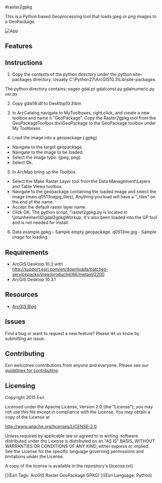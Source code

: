 #raster2gpkg

This is a Python based Geoprocessing tool that loads jpeg or png images to a GeoPackage. 

![App](https://raw.github.com/Esri/quickstart-map-js/master/raster2gpkg.png)

## Features

## Instructions
1) Copy the contents of the python directory under the python site-packages directory. Usually C:\Python27\ArcGIS10.3\Lib\site-packages.

The python directory contains:
osgeo
gdal.pt
gdalconst.py
gdalnumeric.py
osr.py

2) Copy gdal18.dll to Desktop10.3\bin

3) In ArcCatalog navigate to MyToolboxes, right click, and create a new toolbox and name it "GeoPackage". Copy the Raster2gpkg tool from the GeoPackageToolbox.tbx\GeoPackage to the GeoPackage toolbox under My Toolboxes.

4) Load the image into a geopackage (.gpkg)
 - Navigate to the target geopackage.
 - Navigate to the image to be loaded.
 - Select the image type. (jpeg, png).
 - Select Ok.

5) In ArcMap bring up the Toolbox.
 - Select the Make Raster Layer tool from the Data Management\Layers and Table Views toolbox.
 - Navigate to the geopackage containing the loaded image and select the image (main.q0513nejpg_tiles), Anything you load will have a "_tiles" on the end of the name.
 - Accept the default raster layer name.
 - Click OK. The python script, "raster2gpkg.py is located in \\jotunheimen\C\gdal2gpkgWorkup. It's also been loaded into the GP tool and is not needed for install.
 
6) Data
example.gpkg - Sample empty geopackage. 
q0513ne.jpg - Sample image for loading.

## Requirements

* ArcGIS Desktop 10.3 with http://support.esri.com/en/downloads/patches-servicepacks/view/productid/66/metaid/2200
* ArcGIS Desktop 10.3.1

## Resources
* [ArcGIS Blog](http://blogs.esri.com/esri/arcgis/)

## Issues

Find a bug or want to request a new feature?  Please let us know by submitting an issue.

## Contributing

Esri welcomes contributions from anyone and everyone. Please see our [guidelines for contributing](https://github.com/esri/contributing).

## Licensing
Copyright 2015 Esri

Licensed under the Apache License, Version 2.0 (the "License");
you may not use this file except in compliance with the License.
You may obtain a copy of the License at

   http://www.apache.org/licenses/LICENSE-2.0

Unless required by applicable law or agreed to in writing, software
distributed under the License is distributed on an "AS IS" BASIS,
WITHOUT WARRANTIES OR CONDITIONS OF ANY KIND, either express or implied.
See the License for the specific language governing permissions and
limitations under the License.

A copy of the license is available in the repository's [license.txt]

[](Esri Tags: ArcGIS Raster GeoPackage GPKG)
[](Esri Language: Python)​
